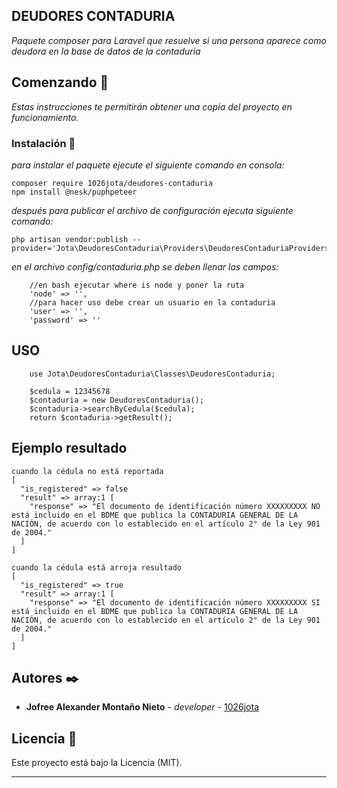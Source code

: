## DEUDORES CONTADURIA

_Paquete composer para Laravel que resuelve si una persona aparece como deudora en la base de datos de la contaduria_

## Comenzando 🚀

_Estas instrucciones te permitirán obtener una copia del proyecto en funcionamiento._


### Instalación 🔧

_para instalar el paquete ejecute el siguiente comando en consola:_

```
composer require 1026jota/deudores-contaduria
npm install @nesk/puphpeteer
```
_después para publicar el archivo de configuración ejecuta siguiente comando:_

```
php artisan vendor:publish --provider='Jota\DeudoresContaduria\Providers\DeudoresContaduriaProviders'
```

_en el archivo config/contaduria.php se deben llenar los campos:_

```
    //en bash ejecutar where is node y poner la ruta
    'node' => '',
    //para hacer uso debe crear un usuario en la contaduria
    'user' => '',
    'password' => ''
```

## USO

```
    use Jota\DeudoresContaduria\Classes\DeudoresContaduria;

    $cedula = 12345678
    $contaduria = new DeudoresContaduria();
    $contaduria->searchByCedula($cedula);
    return $contaduria->getResult();

```
## Ejemplo resultado

```
cuando la cédula no está reportada
[
  "is_registered" => false
  "result" => array:1 [
    "response" => "El documento de identificación número XXXXXXXXX NO está incluido en el BDME que publica la CONTADURIA GENERAL DE LA NACIÓN, de acuerdo con lo establecido en el artículo 2° de la Ley 901 de 2004."
  ]
]

cuando la cédula está arroja resultado
[
  "is_registered" => true
  "result" => array:1 [
    "response" => "El documento de identificación número XXXXXXXXX SI está incluido en el BDME que publica la CONTADURIA GENERAL DE LA NACIÓN, de acuerdo con lo establecido en el artículo 2° de la Ley 901 de 2004."
  ]
]

```

## Autores ✒️

* **Jofree Alexander Montaño Nieto** - *developer* - [1026jota](https://github.com/1026jota)

## Licencia 📄

Este proyecto está bajo la Licencia (MIT).

---